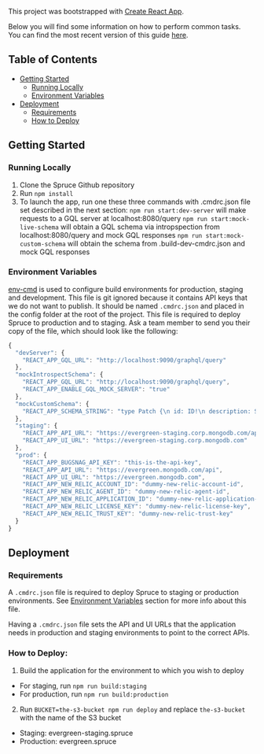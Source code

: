 This project was bootstrapped with [Create React App](https://github.com/facebookincubator/create-react-app).

Below you will find some information on how to perform common tasks.<br>
You can find the most recent version of this guide [here](https://github.com/facebookincubator/create-react-app/blob/master/packages/react-scripts/template/README.md).

## Table of Contents

- [Getting Started](#getting-started)
  - [Running Locally](#running-locally)
  - [Environment Variables](#environment-variables)
- [Deployment](#deployment)
  - [Requirements](#requirements)
  - [How to Deploy](#how-to-deploy)

## Getting Started

### Running Locally

1. Clone the Spruce Github repository
2. Run `npm install`
3. To launch the app, run one these three commands with .cmdrc.json file set described in the next section:
   `npm run start:dev-server` will make requests to a GQL server at localhost:8080/query
   `npm run start:mock-live-schema` will obtain a GQL schema via intropspection from localhost:8080/query and mock GQL responses
   `npm run start:mock-custom-schema` will obtain the schema from .build-dev-cmdrc.json and mock GQL responses

### Environment Variables

[env-cmd](https://github.com/toddbluhm/env-cmd#readme) is used to configure build environments for production, staging and development. This file is git ignored because it contains API keys that we do not want to publish. It should be named `.cmdrc.json` and placed in the config folder at the root of the project. This file is required to deploy Spruce to production and to staging. Ask a team member to send you their copy of the file, which should look like the following:

```js
{
  "devServer": {
    "REACT_APP_GQL_URL": "http://localhost:9090/graphql/query"
  },
  "mockIntrospectSchema": {
    "REACT_APP_GQL_URL": "http://localhost:9090/graphql/query",
    "REACT_APP_ENABLE_GQL_MOCK_SERVER": "true"
  },
  "mockCustomSchema": {
    "REACT_APP_SCHEMA_STRING": "type Patch {\n id: ID!\n description: String!\n project: String!\n githash: String!\n patchNumber: Int!\n author: String!\n version: String!\n status: String!\n createTime: Time!\n startTime: Time!\n finishTime: Time!\n variants: [String]!\n tasks: [String]!\n variantTasks: [VariantTask]!\n activated: Boolean!\n alias: String!\n }\n type Query {\n userPatches(userId: String!): [Patch]!\n }\n type StatusDetails {\n status: String!\n type: String!\n desc: String!\n }\n scalar Time\n type VariantTask {\n display_name: String!\n tasks: [String]!\n }\n"
  },
  "staging": {
    "REACT_APP_API_URL": "https://evergreen-staging.corp.mongodb.com/api",
    "REACT_APP_UI_URL": "https://evergreen-staging.corp.mongodb.com"
  },
  "prod": {
    "REACT_APP_BUGSNAG_API_KEY": "this-is-the-api-key",
    "REACT_APP_API_URL": "https://evergreen.mongodb.com/api",
    "REACT_APP_UI_URL": "https://evergreen.mongodb.com",
    "REACT_APP_NEW_RELIC_ACCOUNT_ID": "dummy-new-relic-account-id",
    "REACT_APP_NEW_RELIC_AGENT_ID": "dummy-new-relic-agent-id",
    "REACT_APP_NEW_RELIC_APPLICATION_ID": "dummy-new-relic-application-id",
    "REACT_APP_NEW_RELIC_LICENSE_KEY": "dummy-new-relic-license-key",
    "REACT_APP_NEW_RELIC_TRUST_KEY": "dummy-new-relic-trust-key"
  }
}
```

## Deployment

### Requirements

A `.cmdrc.json` file is required to deploy Spruce to staging or production environments. See [Environment Variables](#environment-variables) section for more info about this file.

Having a `.cmdrc.json` file sets the API and UI URLs that the application needs in production and staging environments to point to the correct APIs.

### How to Deploy:

1. Build the application for the environment to which you wish to deploy

- For staging, run `npm run build:staging`
- For production, run `npm run build:production`

2. Run `BUCKET=the-s3-bucket npm run deploy` and replace `the-s3-bucket` with the name of the S3 bucket

- Staging: evergreen-staging.spruce
- Production: evergreen.spruce
